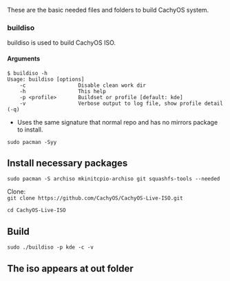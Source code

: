 These are the basic needed files and folders to build CachyOS system.

### buildiso

buildiso is used to build CachyOS ISO.

#### Arguments

~~~
$ buildiso -h
Usage: buildiso [options]
    -c                 Disable clean work dir
    -h                 This help
    -p <profile>       Buildset or profile [default: kde]
    -v                 Verbose output to log file, show profile detail (-q)
~~~

* Uses the same signature that normal repo and has no mirrors package to install.

`sudo pacman -Syy`

## Install necessary packages
`sudo pacman -S archiso mkinitcpio-archiso git squashfs-tools --needed`

Clone:\
`git clone https://github.com/CachyOS/CachyOS-Live-ISO.git`

`cd CachyOS-Live-ISO`

## Build
`sudo ./buildiso -p kde -c -v`

## The iso appears at out folder

